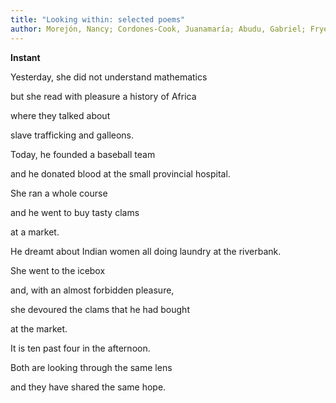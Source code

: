```yaml
---
title: "Looking within: selected poems"
author: Morejón, Nancy; Cordones-Cook, Juanamaría; Abudu, Gabriel; Frye, David; Abraham Hall, Nancy; Quintanales, Mirta; Sievert, Heather Rosario; Weaver, Kathleen
---
```

<div data-schema-version="8"><p><strong>Instant</strong></p> <p>Yesterday, she did not understand mathematics</p> <p>but she read with pleasure a history of Africa</p> <p>where they talked about</p> <p>slave trafficking and galleons.</p> <p>Today, he founded a baseball team</p> <p>and he donated blood at the small provincial hospital.</p> <p>She ran a whole course</p> <p>and he went to buy tasty clams</p> <p>at a market.</p> <p>He dreamt about Indian women all doing laundry at the riverbank.</p> <p>She went to the icebox</p> <p>and, with an almost forbidden pleasure,</p> <p>she devoured the clams that he had bought</p> <p>at the market.</p> <p>It is ten past four in the afternoon.</p> <p>Both are looking through the same lens</p> <p>and they have shared the same hope.</p> </div>
